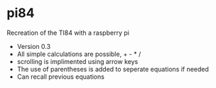 # pi84
Recreation of the TI84 with a raspberry pi

* Version 0.3
* All simple calculations are possible, + - * /
* scrolling is implimented using arrow keys
* The use of parentheses is added to seperate equations if needed
* Can recall previous equations
